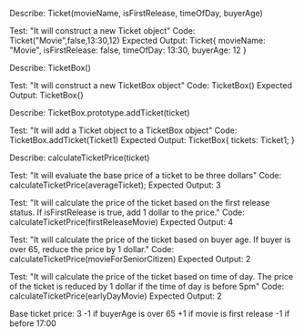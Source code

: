 Describe: Ticket(movieName, isFirstRelease, timeOfDay, buyerAge)

Test: "It will construct a new Ticket object"
Code: Ticket("Movie",false,13:30,12)
Expected Output: Ticket{ movieName: "Movie", isFirstRelease: false, timeOfDay: 13:30, buyerAge: 12 }


Describe: TicketBox()

Test: "It will construct a new TicketBox object"
Code: TicketBox()
Expected Output: TicketBox{}


Describe: TicketBox.prototype.addTicket(ticket)

Test: "It will add a Ticket object to a TicketBox object"
Code: TicketBox.addTicket(Ticket1)
Expected Output: TicketBox{ tickets: Ticket1; }


Describe: calculateTicketPrice(ticket)

Test: "It will evaluate the base price of a ticket to be three dollars"
Code: calculateTicketPrice(averageTicket);
Expected Output: 3

Test: "It will calculate the price of the ticket based on the first release status. If isFirstRelease is true, add 1 dollar to the price."
Code: calculateTicketPrice(firstReleaseMovie)
Expected Output: 4

Test: "It will calculate the price of the ticket based on buyer age. If buyer is over 65, reduce the price by 1 dollar."
Code: calculateTicketPrice(movieForSeniorCitizen)
Expected Output: 2

Test: "It will calculate the price of the ticket based on time of day. The price of the ticket is reduced by 1 dollar if the time of day is before 5pm"
Code: calculateTicketPrice(earlyDayMovie)
Expected Output: 2


Base ticket price: 3
-1 if buyerAge is over 65
+1 if movie is first release
-1 if before 17:00
